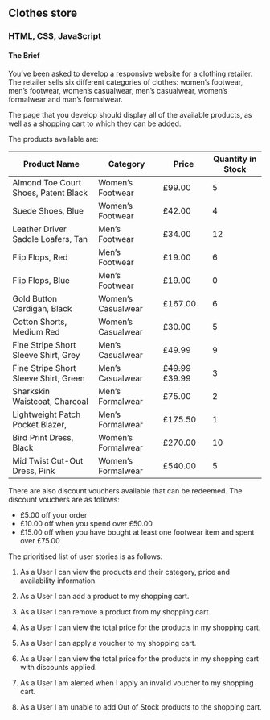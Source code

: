 ## Clothes store
### HTML, CSS, JavaScript

#### The Brief

You’ve been asked to develop a responsive website for a clothing retailer.
The retailer sells six different categories of clothes: women’s footwear, men’s footwear, women’s casualwear, men’s casualwear, women’s formalwear and man’s formalwear.

The page that you develop should display all of the available products, as well as a shopping cart to which they can be added.

The products available are:

| Product Name | Category | Price | Quantity in Stock |
|----------|----------|----------|----------|
| Almond Toe Court Shoes, Patent Black | Women’s Footwear | £99.00 | 5 |
| Suede Shoes, Blue | Women’s Footwear | £42.00 |4 |
| Leather Driver Saddle Loafers, Tan | Men’s Footwear | £34.00 | 12 |
| Flip Flops, Red | Men’s Footwear | £19.00 | 6 |
| Flip Flops, Blue | Men’s Footwear | £19.00 | 0 |
| Gold Button Cardigan, Black | Women’s Casualwear | £167.00 | 6 |
| Cotton Shorts, Medium Red | Women’s Casualwear | £30.00 | 5 |
| Fine Stripe Short Sleeve Shirt, Grey | Men’s Casualwear | £49.99 | 9 |
| Fine Stripe Short Sleeve Shirt, Green | Men’s Casualwear | <s> £49.99 </s> £39.99 | 3 |
| Sharkskin Waistcoat, Charcoal | Men’s Formalwear | £75.00 | 2 |
| Lightweight Patch Pocket  Blazer, | Men’s Formalwear | £175.50 | 1 |
|  Bird Print Dress, Black | Women’s Formalwear | £270.00 | 10 |
|  Mid Twist Cut-Out Dress, Pink | Women’s Formalwear |  £540.00 | 5|

There are also discount vouchers available that can be redeemed. The discount vouchers are as follows:

* £5.00 off your order
* £10.00 off when you spend over £50.00
* £15.00 off when you have bought at least one footwear item and spent over £75.00

The prioritised list of user stories is as follows:
1. As a User I can view the products and their category, price and availability information.

2. As a User I can add a product to my shopping cart.

3. As a User I can remove a product from my shopping cart.

4. As a User I can view the total price for the products in my shopping cart.

5. As a User I can apply a voucher to my shopping cart.

6. As a User I can view the total price for the products in my shopping cart with discounts applied.

7. As a User I am alerted when I apply an invalid voucher to my shopping cart.

8. As a User I am unable to add Out of Stock products to the shopping cart.

